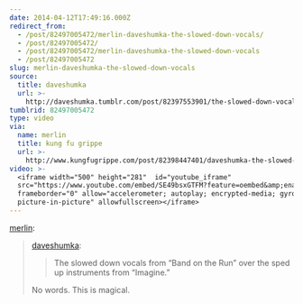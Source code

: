 ```yaml
---
date: 2014-04-12T17:49:16.000Z
redirect_from:
  - /post/82497005472/merlin-daveshumka-the-slowed-down-vocals/
  - /post/82497005472/
  - /post/82497005472/merlin-daveshumka-the-slowed-down-vocals
  - /post/82497005472
slug: merlin-daveshumka-the-slowed-down-vocals
source:
  title: daveshumka
  url: >-
    http://daveshumka.tumblr.com/post/82397553901/the-slowed-down-vocals-from-band-on-the-run-over
tumblrid: 82497005472
type: video
via:
  name: merlin
  title: kung fu grippe
  url: >-
    http://www.kungfugrippe.com/post/82398447401/daveshumka-the-slowed-down-vocals-from-band-on
video: >-
  <iframe width="500" height="281"  id="youtube_iframe"
  src="https://www.youtube.com/embed/SE49bsxGTFM?feature=oembed&amp;enablejsapi=1&amp;origin=https://safe.txmblr.com&amp;wmode=opaque"
  frameborder="0" allow="accelerometer; autoplay; encrypted-media; gyroscope;
  picture-in-picture" allowfullscreen></iframe>
---
```

<p><a href="http://www.kungfugrippe.com/post/82398447401/daveshumka-the-slowed-down-vocals-from-band-on" class="tumblr_blog">merlin</a>:</p>

<blockquote><p><a href="http://daveshumka.tumblr.com/post/82397553901/the-slowed-down-vocals-from-band-on-the-run-over" class="tumblr_blog">daveshumka</a>:</p>

<blockquote><p>The slowed down vocals from “Band on the Run” over the sped up instruments from “Imagine.”</p></blockquote>

<p>No words. This is magical.</p></blockquote>
